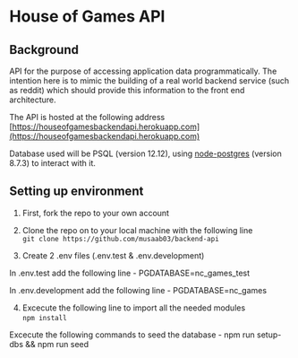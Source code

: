 # House of Games API

## Background

API for the purpose of accessing application data programmatically. The intention here is to mimic the building of a real world backend service (such as reddit) which should provide this information to the front end architecture.

The API is hosted at the following address [https://houseofgamesbackendapi.herokuapp.com](https://houseofgamesbackendapi.herokuapp.com)

Database used will be PSQL (version 12.12), using [node-postgres](https://node-postgres.com/) (version 8.7.3) to interact with it.

## Setting up environment

1) First, fork the repo to your own account
2) Clone the repo on to your local machine with the following line </br>
  ``
  git clone https://github.com/musaab03/backend-api
  ``

3) Create 2 .env files (.env.test & .env.development)

In .env.test add the following line - PGDATABASE=nc_games_test

In .env.development add the following line - PGDATABASE=nc_games

4) Excecute the following line to import all the needed modules </br>
   ``
   npm install
   ``


Excecute the following commands to seed the database - npm run setup-dbs && npm run seed

